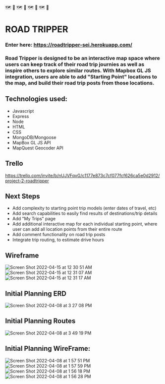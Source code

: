 🗺️ 🚗 🗺️ 🚗 🗺️ 🚗 🗺️ 🚗 
# ROAD TRIPPER 

### Enter here: https://roadtripper-sei.herokuapp.com/

### Road Tripper is designed to be an interactive map space where users can keep track of their road trip journies as well as inspire others to explore similar routes. With Mapbox GL JS integration, users are able to add "Starting Point" locations to the map, and build their road trip posts from those locations. 

## Technologies used: 
  - Javascript
  - Express
  - Node
  - HTML
  - CSS
  - MongoDB/Mongoose
  - MapBox GL JS API
  - MapQuest Geocoder API

## Trello
https://trello.com/invite/b/nUJVFqvG/c1177e873c7cf077fcf626ca5e0d2912/project-2-roadtripper

## Next Steps
- Add complexity to starting point trip models (enter dates of travel, etc)
- Add search capabilities to easily find results of destinations/trip details
- Add "My Trips" page
- Add additional interactive map for each individual starting point, where user can add all location points from their entire route
- Add comment functionality on road trip posts
- Integrate trip routing, to estimate drive hours


## Wireframe 
![Screen Shot 2022-04-15 at 12 30 51 AM](https://user-images.githubusercontent.com/42722554/163539835-b778b930-23d2-481e-92ea-ff9906a49e6f.png)
![Screen Shot 2022-04-15 at 12 31 07 AM](https://user-images.githubusercontent.com/42722554/163539845-bb580779-eaf3-4c81-8849-0117908fa3b1.png)
![Screen Shot 2022-04-15 at 12 31 17 AM](https://user-images.githubusercontent.com/42722554/163539854-d9dd3d0b-da9e-4295-9983-b3bf1c34f43a.png)


## Initial Planning ERD
![Screen Shot 2022-04-08 at 3 27 08 PM](https://user-images.githubusercontent.com/42722554/162543883-546670d4-497c-43b6-9f60-1a983700b1eb.png)


## Initial Planning Routes
![Screen Shot 2022-04-08 at 3 49 19 PM](https://user-images.githubusercontent.com/42722554/162543751-062f8a8f-4d23-4374-810a-d4b6f52a7a79.png)

## Initial Planning WireFrame:

![Screen Shot 2022-04-08 at 1 57 51 PM](https://user-images.githubusercontent.com/42722554/162529062-8ad66339-25d5-4bdb-a6c0-1b3013d11382.png)
![Screen Shot 2022-04-08 at 1 57 59 PM](https://user-images.githubusercontent.com/42722554/162529055-f75e3b59-fd05-44e1-bfbb-07f69f8d8d6c.png)
![Screen Shot 2022-04-08 at 1 56 18 PM](https://user-images.githubusercontent.com/42722554/162528923-22cbca08-3d04-4414-8c84-d443ab73f42f.png)
![Screen Shot 2022-04-08 at 1 56 28 PM](https://user-images.githubusercontent.com/42722554/162528928-44ef4812-44fd-444d-90dc-be1952f01f44.png)

